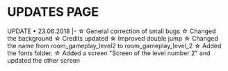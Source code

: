 # UPDATES PAGE

UPDATE • 23.06.2018
|-
☆ General correction of small bugs
☆ Changed the background
☆ Credits updated
☆ Improved double jump
☆ Changed the name from room_gameplay_level2 to room_gameplay_level_2
☆ Added the fonts folder.
☆ Added a screen "Screen of the level number 2" and updated the other screen

